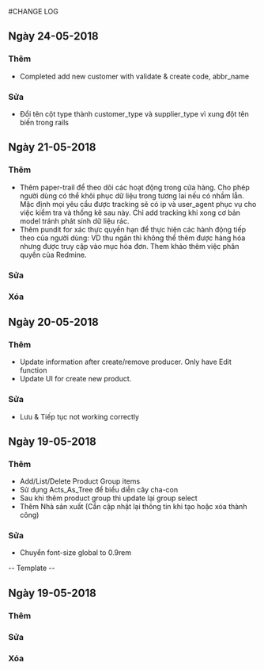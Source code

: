 #CHANGE LOG

## Ngày 24-05-2018
### Thêm
- Completed add new customer with validate & create code, abbr_name
### Sửa
- Đổi tên cột type thành customer_type và supplier_type vì xung đột tên biến trong rails


## Ngày 21-05-2018
### Thêm
- Thêm paper-trail để theo dõi các hoạt động trong cửa hàng. Cho phép người dùng có thể khôi phục dữ liệu trong tương lai  nếu có nhầm lẫn. Mặc định mọi yêu cầu được tracking sẽ có ip và user_agent phục vụ cho việc kiểm tra và thống kê sau này. Chỉ add tracking khi xong cơ bản model tránh phát sinh dữ liệu rác.
- Thêm pundit for xác thực quyền hạn để thực hiện các hành động tiếp theo của người dùng: VD thu ngân thì không thể thêm được hàng hóa nhưng được truy cập vào mục hóa đơn. Them khảo thêm việc phân quyền của Redmine.
### Sửa
### Xóa

## Ngày 20-05-2018
### Thêm
- Update information after create/remove producer. Only have Edit function
- Update UI for create new product. 
### Sửa
- Lưu & Tiếp tục not working correctly

## Ngày 19-05-2018
### Thêm
- Add/List/Delete Product Group items
- Sử dụng Acts_As_Tree để biểu diễn cây cha-con
- Sau khi thêm product group thì update lại group select
- Thêm Nhà sản xuất (Cần cập nhật lại thông tin khi tạo hoặc xóa thành công)
### Sửa
- Chuyển font-size global to 0.9rem

-- Template --
## Ngày 19-05-2018
### Thêm
### Sửa
### Xóa